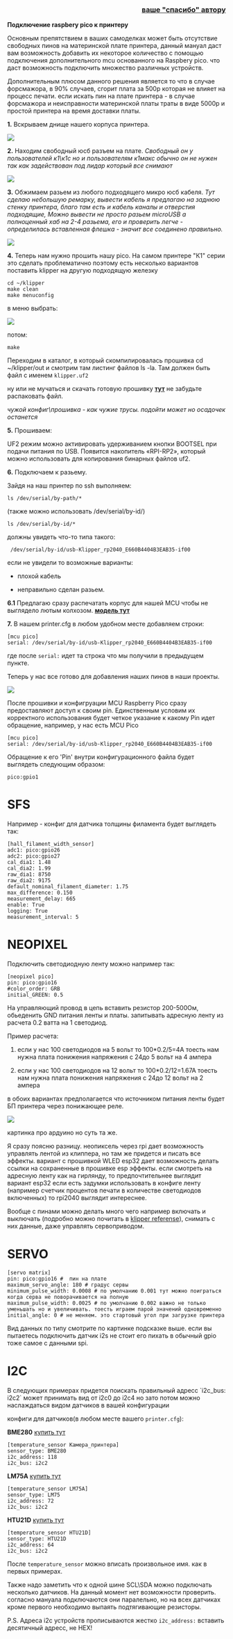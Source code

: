<h3 align="right"><a href="https://www.tinkoff.ru/rm/yakovleva.irina203/51ZSr71845" target="_blank">ваше "спасибо" автору</a></h3>

**Подключение raspbery pico к принтеру**

Основным препятствием в ваших самоделках может быть отсутствие свободных пинов на материнской плате принтера, данный мануал даст вам возможность добавить их некоторое количество с помощью подключения дополнительного mcu основанного на Raspbery pico. что даст возможность подключить множество различных устройств. 

Дополнительным плюсом данного решения является то что в случае форсмажора, в 90% случаев, сгорит плата за 500р которая не влияет на процесс печати. если искать пин на плате принтера - в случае форсмажора и  неисправности материнской платы траты в виде 5000р и простой принтера на время доставки платы.

**1.** Вскрываем днище нашего корпуса принтера.

![](/bottom1.jpg)

**2.** Находим свободный юсб разъем на плате. *Свободный он у пользователей к1\к1с но и пользователям к1макс обычно он не нужен так как задействован под лидар который все  снимают*

![](plate.jpg)

**3.** Обжимаем разьем из любого подходящего микро юсб кабеля. *Тут сделаю небольшую ремарку, вывести кабель я предлагаю на заднюю стенку принтера, благо там есть и кабель каналы и отверстия подходящие,  Можно вывести не просто разьем microUSB а полноценный хаб на 2-4 разьема, его и проверить легче - определилась вставленная флешка - значит все соединено правильно.* 

![](view1.jpg)

**4.** Теперь нам нужно прошить нашу pico. На самом принтере "К1" серии это сделать проблематично поэтому есть несколько вариантов поставить klipper на другую подходящую железку

```
cd ~/klipper
make clean
make menuconfig
```

   в меню выбрать:

![](pico_flash.jpg)

потом:

```
make
```

Переходим в каталог, в который скомпилировалась прошивка cd ~/klipper/out и смотрим там листинг файлов ls -la. Там должен быть файл с именем `klipper.uf2`



ну или не мучаться и скачать готовую прошивку [**тут**](klipper.zip) не забудьте распаковать файл. 

*чужой конфиг\прошивка - как чужие трусы. подойти может но осадочек останется*

**5.** Прошиваем:

 UF2 режим можно активировать удерживанием кнопки BOOTSEL при подачи питания по USB. Появится накопитель «RPI-RP2», который можно использовать для копирования бинарных файлов uf2.

**6.** Подключаем к разьему.

Зайдя на наш принтер по ssh выполняем:

```
ls /dev/serial/by-path/* 
```
(также можно использовать /dev/serial/by-id/)

```
ls /dev/serial/by-id/*
```

должны увидеть что-то типа такого:

```
 /dev/serial/by-id/usb-Klipper_rp2040_E660B4404B3EAB35-if00
```

если не увидели то возможные варианты:

 - плохой кабель
 
 - неправильно сделан разьем.

**6.1** Предлагаю сразу распечатать корпус для нашей MCU чтобы не выглядело лютым колхозом.  [**модель тут**](https://www.printables.com/model/226610-raspberry-pi-pico-case/files)


**7.** В нашем printer.cfg в любом удобном месте добавляем строки:


```
[mcu pico]
serial: /dev/serial/by-id/usb-Klipper_rp2040_E660B4404B3EAB35-if00
```
где после `serial:` идет та  строка что мы получили в предыдущем пункте.

Теперь у нас все готово для добавления наших пинов в наши проекты. 

![](pinout.jpg)

После прошивки и конфигруации MCU Raspberry Pico сразу предоставляют доступ к своим pin. Единственным условим их корректного использования будет четкое указание к какому Pin идет обращение, например, у нас есть MCU Pico
```
[mcu pico]
serial: /dev/serial/by-id/usb-Klipper_rp2040_E660B4404B3EAB35-if00
```

Обращение к его 'Pin' внутри конфигурационного файла будет выглядеть следующим образом:

```
pico:gpio1
```

<h1>SFS</h1>

Например - конфиг для датчика толщины филамента будет выглядеть так:

```
[hall_filament_width_sensor]
adc1: pico:gpio26
adc2: pico:gpio27
cal_dia1: 1.48
cal_dia2: 1.99
raw_dia1: 8750
raw_dia2: 9175
default_nominal_filament_diameter: 1.75
max_difference: 0.150
measurement_delay: 665
enable: True
logging: True
measurement_interval: 5
```
<h1>NEOPIXEL</h1>
Подключить светодиодную ленту можно например так:

```
[neopixel pico]
pin: pico:gpio16
#color_order: GRB
initial_GREEN: 0.5
```
На управляющий провод в цепь вставить резистор 200-500Ом, обьеденить GND питания ленты и платы. запитывать адресную ленту из расчета 0.2 ватта на 1 светодиод. 

Пример расчета: 

1. если у нас 100 светодиодов на 5 вольт то 100*0.2/5=4А тоесть нам нужна плата понижения напряжения с 24до 5 вольт на 4 ампера

2. если у нас 100 светодиодов на 12 вольт то 100*0.2/12=1.67А  тоесть нам нужна плата понижения напряжения с 24до 12 вольт на 2 ампера 

в обоих вариантах предполагается что источником питания ленты будет БП принтера через понижающее реле.

![](pinout2.jpg)

картинка про ардуино но суть та же. 

Я сразу поясню разницу. неопиксель через rpi дает возможность управлять лентой из клиппера, но там же придется и писать все эффекты. вариант с прошивкой WLED esp32 дает возможность делать ссылки на сохраненные в прошивке esp эффекты. если  смотреть на адресную ленту как на гирлянду, то предпочтительнее выглядит вариант esp32 если есть задумки использовать в конфиге ленту (например счетчик процентов печати в количестве светодиодов включенных) то rpi2040 выглядит интереснее.


Вообще с пинами можно делать много чего например включать и выключать (подробно можно почитать в [klipper referense](https://github.com/Klipper3d/klipper/blob/master/docs/Config_Reference.md#output_pin)), снимать с них данные, даже управлять сервоприводом.

<h1>SERVO</h1>



```
[servo matrix]
pin: pico:gpio16 #  пин на плате
maximum_servo_angle: 180 # градус сервы
minimum_pulse_width: 0.0008 # по умолчанию 0.001 тут можно поиграться когда серва не поворачивается на полную
maximum_pulse_width: 0.0025 # по умолчанию 0.002 важно не только уменьшать но и увеличивать. тоесть играем парой значений одновременно
initial_angle: 0 # не меняем. это стартовый угол при загрузке принтера
```


Вид данных по типу смотрите по картинке подсказке выше. если вы пытаетесь подключить датчик i2s не стоит его пихать в обычный gpio тоже самое с данными spi.   

<h1>I2C</h1>
В следующих примерах придется поискать правильный адресс `i2c_bus: i2c2` может принимать вид от i2c0 до i2c4 но зато потом можно наслаждаться видом датчиков в вашей конфигурации

конфиги для датчиков(в любом месте вашего `printer.cfg`):

**BME280** [купить тут](https://alii.pub/6mct88)
```
[temperature_sensor Камера_принтера]
sensor_type: BME280
i2c_address: 118
i2c_bus: i2c2
```
**LM75A** [купить тут](https://alii.pub/6mct90)
```
[temperature_sensor LM75A]
sensor_type: LM75
i2c_address: 72
i2c_bus: i2c2
```

**HTU21D** [купить тут](https://alii.pub/6mctad)

```
[temperature_sensor HTU21D]
sensor_type: HTU21D
i2c_address: 64
i2c_bus: i2c2
```
После `temperature_sensor` можно вписать произвольное имя. как в первых примерах.

Также надо заметить что к одной шине SCL\SDA можно подключать несколько датчиков. На данный момент нет возможности проверить. согласно мануала подключаются они паралельно, но на всех датчиках кроме первого необходимо выпаять подтягивающие резисторы. 

P.S. Адреса i2c устройств прописываются жестко `i2c_address:`  вставить десятичный адресс, не HEX! 
